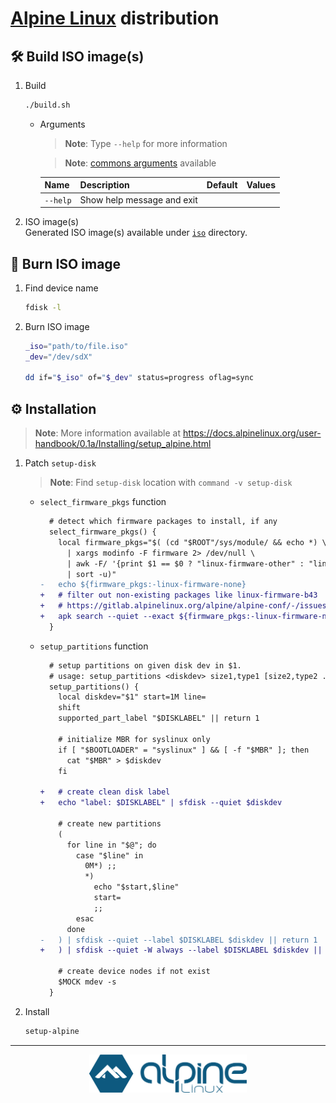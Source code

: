 <!-- markdownlint-disable MD033 -->

# [Alpine Linux](https://www.alpinelinux.org) distribution

## :hammer_and_wrench: Build ISO image(s)

1. Build

   ```sh
   ./build.sh
   ```

   - Arguments

     > **Note**: Type `--help` for more information

     > **Note**: [commons arguments](../../../scripts/README.md#arguments-2) available

     | **Name** | **Description**            | **Default** | **Values** |
     | -------- | -------------------------- | ----------- | ---------- |
     | `--help` | Show help message and exit |

2. ISO image(s) \
   Generated ISO image(s) available under [`iso`](./iso/) directory.

## :floppy_disk: Burn ISO image

1. Find device name

   ```sh
   fdisk -l
   ```

2. Burn ISO image

   ```sh
   _iso="path/to/file.iso"
   _dev="/dev/sdX"
   
   dd if="$_iso" of="$_dev" status=progress oflag=sync
   ```

## :gear: Installation

> **Note**: More information available at <https://docs.alpinelinux.org/user-handbook/0.1a/Installing/setup_alpine.html>

1. Patch `setup-disk`

   > **Note**: Find `setup-disk` location with `command -v setup-disk`

   - `select_firmware_pkgs` function

     ```diff
       # detect which firmware packages to install, if any
       select_firmware_pkgs() {
         local firmware_pkgs="$( (cd "$ROOT"/sys/module/ && echo *) \
           | xargs modinfo -F firmware 2> /dev/null \
           | awk -F/ '{print $1 == $0 ? "linux-firmware-other" : "linux-firmware-"$1}' \
           | sort -u)"
     -   echo ${firmware_pkgs:-linux-firmware-none}
     +   # filter out non-existing packages like linux-firmware-b43
     +   # https://gitlab.alpinelinux.org/alpine/alpine-conf/-/issues/10530
     +   apk search --quiet --exact ${firmware_pkgs:-linux-firmware-none}
       }
     ```

   - `setup_partitions` function

     ```diff
       # setup partitions on given disk dev in $1.
       # usage: setup_partitions <diskdev> size1,type1 [size2,type2 ...]
       setup_partitions() {
         local diskdev="$1" start=1M line=
         shift
         supported_part_label "$DISKLABEL" || return 1

         # initialize MBR for syslinux only
         if [ "$BOOTLOADER" = "syslinux" ] && [ -f "$MBR" ]; then
           cat "$MBR" > $diskdev
         fi

     +   # create clean disk label
     +   echo "label: $DISKLABEL" | sfdisk --quiet $diskdev

         # create new partitions
         (
           for line in "$@"; do
             case "$line" in
               0M*) ;;
               *)
                 echo "$start,$line"
                 start=
                 ;;
             esac
           done
     -   ) | sfdisk --quiet --label $DISKLABEL $diskdev || return 1
     +   ) | sfdisk --quiet -W always --label $DISKLABEL $diskdev || return 1

         # create device nodes if not exist
         $MOCK mdev -s
       }
     ```

2. Install

   ```sh
   setup-alpine
   ```

---

<p align="center">
  <img src="./logo.png" alt="Alpine Linux logo" width="50%" />
</p>
